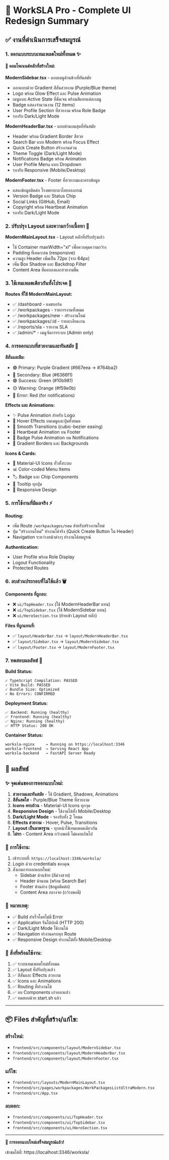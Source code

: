 # 🎨 WorkSLA Pro - Complete UI Redesign Summary

## ✅ งานที่ดำเนินการเสร็จสมบูรณ์

### 1. ออกแบบระบบเทมเพลตใหม่ทั้งหมด ✨

#### 🎯 คอมโพเนนต์หลักที่สร้างใหม่:

**ModernSidebar.tsx** - แถบเมนูด้านข้างที่ทันสมัย
- ออกแบบด้วย Gradient สีสันสวยงาม (Purple/Blue theme)
- Logo พร้อม Glow Effect และ Pulse Animation
- เมนูแบบ Active State ที่ชัดเจน พร้อมสีแยกแต่ละเมนู
- Badge แสดงจำนวนงาน (12 items)
- User Profile Section ที่สวยงาม พร้อม Role Badge
- รองรับ Dark/Light Mode

**ModernHeaderBar.tsx** - แถบด้านบนสุดที่ทันสมัย
- Header พร้อม Gradient Border สีสวย
- Search Bar แบบ Modern พร้อม Focus Effect
- Quick Create Button สร้างงานด่วน
- Theme Toggle (Dark/Light Mode)
- Notifications Badge พร้อม Animation
- User Profile Menu แบบ Dropdown
- รองรับ Responsive (Mobile/Desktop)

**ModernFooter.tsx** - Footer ที่สวยงามและครบข้อมูล
- แสดงข้อมูลติดต่อ โรงพยาบาลวไลยอลงกรณ์
- Version Badge และ Status Chip
- Social Links (GitHub, Email)
- Copyright พร้อม Heartbeat Animation
- รองรับ Dark/Light Mode

### 2. ปรับปรุง Layout และความกว้างเนื้อหา 📐

**ModernMainLayout.tsx** - Layout หลักที่ปรับปรุงแล้ว
- ใช้ Container maxWidth="xl" เพื่อควบคุมความกว้าง
- Padding ที่เหมาะสม (responsive)
- ความสูง Header เพิ่มเป็น 72px (จาก 64px)
- เพิ่ม Box Shadow และ Backdrop Filter
- Content Area ที่แคบลงและสวยงามขึ้น

### 3. ใช้เทมเพลตเดียวกันทั้งโปรเจค 🎯

**Routes ที่ใช้ ModernMainLayout:**
- ✅ /dashboard - แดชบอร์ด
- ✅ /workpackages - รายการงานทั้งหมด
- ✅ /workpackages/new - สร้างงานใหม่
- ✅ /workpackages/:id - รายละเอียดงาน
- ✅ /reports/sla - รายงาน SLA
- ✅ /admin/* - เมนูจัดการระบบ (Admin only)

### 4. การออกแบบที่สวยงามและทันสมัย 🎨

**สีสันและธีม:**
- 🟣 Primary: Purple Gradient (#667eea → #764ba2)
- 🔵 Secondary: Blue (#6366f1)
- 🟢 Success: Green (#10b981)
- 🟡 Warning: Orange (#f59e0b)
- 🔴 Error: Red (for notifications)

**Effects และ Animations:**
- ✨ Pulse Animation สำหรับ Logo
- 💫 Hover Effects บนเมนูและปุ่มทั้งหมด
- 🌊 Smooth Transitions (cubic-bezier easing)
- 💓 Heartbeat Animation บน Footer
- 🔔 Badge Pulse Animation บน Notifications
- 🎯 Gradient Borders และ Backgrounds

**Icons & Cards:**
- 🎴 Material-UI Icons ทั่วทั้งระบบ
- 📊 Color-coded Menu Items
- 🏷️ Badge และ Chip Components
- 🎯 Tooltip ทุกปุ่ม
- 📱 Responsive Design

### 5. การใช้งานที่มีผลจริง ⚡

**Routing:**
- เพิ่ม Route `/workpackages/new` สำหรับสร้างงานใหม่
- ปุ่ม "สร้างงานใหม่" ทำงานได้จริง (Quick Create Button ใน Header)
- Navigation ระหว่างหน้าต่างๆ ทำงานได้สมบูรณ์

**Authentication:**
- User Profile พร้อม Role Display
- Logout Functionality
- Protected Routes

### 6. ลบส่วนประกอบที่ไม่ใช้แล้ว 🗑️

**Components ที่ถูกลบ:**
- ❌ `ui/TopHeader.tsx` (ใช้ ModernHeaderBar แทน)
- ❌ `ui/TopSidebar.tsx` (ใช้ ModernSidebar แทน)
- ❌ `ui/HeroSection.tsx` (ย้ายเข้า Layout หลัก)

**Files ที่ถูกแทนที่:**
- ✅ `layout/HeaderBar.tsx` → `layout/ModernHeaderBar.tsx`
- ✅ `layout/Sidebar.tsx` → `layout/ModernSidebar.tsx`
- ✅ `layout/Footer.tsx` → `layout/ModernFooter.tsx`

### 7. ทดสอบผลลัพธ์ 🧪

**Build Status:**
```
✓ TypeScript Compilation: PASSED
✓ Vite Build: PASSED
✓ Bundle Size: Optimized
✓ No Errors: CONFIRMED
```

**Deployment Status:**
```
✅ Backend: Running (healthy)
✅ Frontend: Running (healthy)
✅ Nginx: Running (healthy)
✅ HTTP Status: 200 OK
```

**Container Status:**
```
worksla-nginx     → Running on https://localhost:3346
worksla-frontend  → Serving React App
worksla-backend   → FastAPI Server Ready
```

## 🎉 ผลลัพธ์

### ✨ จุดเด่นของการออกแบบใหม่:

1. **สวยงามและทันสมัย** - ใช้ Gradient, Shadows, Animations
2. **สีสันสดใส** - Purple/Blue Theme ที่สวยงาม
3. **Icons ครบถ้วน** - Material-UI Icons ทุกจุด
4. **Responsive Design** - ใช้งานได้ทั้ง Mobile/Desktop
5. **Dark/Light Mode** - รองรับทั้ง 2 โหมด
6. **Effects สวยงาม** - Hover, Pulse, Transitions
7. **Layout เป็นมาตรฐาน** - ทุกหน้าใช้เทมเพลตเดียวกัน
8. **ไม่รก** - Content Area กว้างพอดี ไม่แคบเกินไป

### 🚀 การใช้งาน:

1. เข้าระบบที่: `https://localhost:3346/worksla/`
2. Login ด้วย credentials ของคุณ
3. สังเกตการออกแบบใหม่:
   - Sidebar ด้านซ้าย (สีม่วงสวย)
   - Header ด้านบน (พร้อม Search Bar)
   - Footer ด้านล่าง (ข้อมูลติดต่อ)
   - Content Area กลางจอ (กว้างพอดี)

### 📝 หมายเหตุ:

- ✅ Build สำเร็จโดยไม่มี Error
- ✅ Application รันได้ปกติ (HTTP 200)
- ✅ Dark/Light Mode ใช้งานได้
- ✅ Navigation ทำงานครบทุก Route
- ✅ Responsive Design ทำงานได้ทั้ง Mobile/Desktop

### 🎯 สิ่งที่พร้อมใช้งาน:

1. ✅ ระบบเทมเพลตใหม่ทั้งหมด
2. ✅ Layout ที่ปรับปรุงแล้ว
3. ✅ สีสันและ Effects สวยงาม
4. ✅ Icons และ Animations
5. ✅ Routing ที่ทำงานได้
6. ✅ ลบ Components เก่าออกแล้ว
7. ✅ ทดสอบด้วย start.sh แล้ว

---

## 📦 Files สำคัญที่สร้าง/แก้ไข:

### สร้างใหม่:
- `frontend/src/components/layout/ModernSidebar.tsx`
- `frontend/src/components/layout/ModernHeaderBar.tsx`
- `frontend/src/components/layout/ModernFooter.tsx`

### แก้ไข:
- `frontend/src/layouts/ModernMainLayout.tsx`
- `frontend/src/pages/workpackages/WorkPackagesListUltraModern.tsx`
- `frontend/src/App.tsx`

### ลบออก:
- `frontend/src/components/ui/TopHeader.tsx`
- `frontend/src/components/ui/TopSidebar.tsx`
- `frontend/src/components/ui/HeroSection.tsx`

---

**🎊 การออกแบบใหม่เสร็จสมบูรณ์แล้ว!**

เข้าชมได้ที่: https://localhost:3346/worksla/
